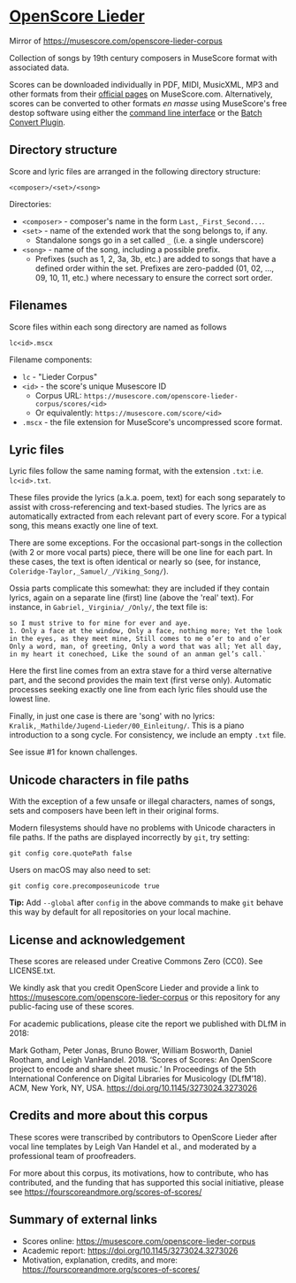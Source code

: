 [OpenScore Lieder]
==================

[OpenScore Lieder]: https://musescore.com/openscore-lieder-corpus

Mirror of https://musescore.com/openscore-lieder-corpus

Collection of songs by 19th century composers in MuseScore format with associated data.

Scores can be downloaded individually in PDF, MIDI, MusicXML, MP3 and other formats from
their [official pages][OpenScore Lieder] on MuseScore.com. Alternatively, scores can be
converted to other formats *en masse* using MuseScore's free destop software using either
the [command line interface][MuseScore Command Line] or the [Batch Convert Plugin].

[MuseScore]: https://musescore.org/
[Batch Convert Plugin]: https://musescore.org/en/project/batch-convert
[MuseScore Command Line]: https://musescore.org/en/handbook/3/command-line-options#EXAMPLES

## Directory structure

Score and lyric files are arranged in the following directory structure:

```
<composer>/<set>/<song>
```

Directories:

- `<composer>` - composer's name in the form `Last,_First_Second...`.
- `<set>` - name of the extended work that the song belongs to, if any.
    - Standalone songs go in a set called `_` (i.e. a single underscore)
- `<song>` - name of the song, including a possible prefix.
    - Prefixes (such as 1, 2, 3a, 3b, etc.) are added to songs that have a
      defined order within the set. Prefixes are zero-padded (01, 02, ...,
      09, 10, 11, etc.) where necessary to ensure the correct sort order.

## Filenames

Score files within each song directory are named as follows

```
lc<id>.mscx
```

Filename components:

- `lc` - "Lieder Corpus"
- `<id>` - the score's unique Musescore ID
    - Corpus URL: `https://musescore.com/openscore-lieder-corpus/scores/<id>`
    - Or equivalently: `https://musescore.com/score/<id>`
- `.mscx` - the file extension for MuseScore's uncompressed score format.

## Lyric files

Lyric files follow the same naming format, with the extension `.txt`: 
i.e. `lc<id>.txt`.

These files provide the lyrics (a.k.a. poem, text) for each song separately 
to assist with cross-referencing and text-based studies.
The lyrics are as automatically extracted from each relevant part of every score.
For a typical song, this means exactly one line of text.

There are some exceptions.
For the occasional part-songs in the collection (with 2 or more vocal parts) piece,
there will be one line for each part.
In these cases, the text is often identical or nearly so
(see, for instance, `Coleridge-Taylor,_Samuel/_/Viking_Song/`).

Ossia parts complicate this somewhat: they are included if they contain
lyrics, again on a separate line (first) line (above the 'real' text).
For instance, in `Gabriel,_Virginia/_/Only/`, the text file is:
```
so I must strive to for mine for ever and aye.
1. Only a face at the window, Only a face, nothing more; Yet the look in the eyes, as they meet mine, Still comes to me o’er to and o’er Only a word, man, of greeting, Only a word that was all; Yet all day, in my heart it conechoed, Like the sound of an anman gel’s call.`
```
Here the first line comes from an extra stave for a third verse alternative part, and the second provides the main text (first verse only).
Automatic processes seeking exactly one line from each lyric files should use the lowest line.

Finally, in just one case is there are 'song' with no lyrics:
`Kralik,_Mathilde/Jugend-Lieder/00_Einleitung/`.
This is a piano introduction to a song cycle.
For consistency, we include an empty `.txt` file.

See issue #1 for known challenges.

## Unicode characters in file paths

With the exception of a few unsafe or illegal characters, names of songs,
sets and composers have been left in their original forms.

Modern filesystems should have no problems with Unicode characters in
file paths. If the paths are displayed incorrectly by `git`, try setting:

```
git config core.quotePath false
```

Users on macOS may also need to set:

```
git config core.precomposeunicode true
```

__Tip:__ Add `--global` after `config` in the above commands to make `git`
behave this way by default for all repositories on your local machine.

## License and acknowledgement

These scores are released under Creative Commons Zero (CC0). See LICENSE.txt.

We kindly ask that you credit OpenScore Lieder and provide a link to
https://musescore.com/openscore-lieder-corpus or this repository for any public-facing use of these scores.

For academic publications, please cite the report we published with DLfM in 2018:

Mark Gotham, Peter Jonas, Bruno Bower, William Bosworth, Daniel Rootham, and Leigh VanHandel. 2018. ‘Scores of Scores: An OpenScore project to encode and share sheet music.’ In Proceedings of the 5th International Conference on Digital Libraries for Musicology (DLfM’18). ACM, New York, NY, USA. https://doi.org/10.1145/3273024.3273026

## Credits and more about this corpus

These scores were transcribed by contributors to OpenScore Lieder after vocal line templates by Leigh Van Handel et al., and moderated by a professional team of proofreaders.

For more about this corpus, its motivations, how to contribute, who has contributed, and the funding that has supported this social initiative, please see https://fourscoreandmore.org/scores-of-scores/

## Summary of external links

- Scores online: https://musescore.com/openscore-lieder-corpus
- Academic report: https://doi.org/10.1145/3273024.3273026
- Motivation, explanation, credits, and more: https://fourscoreandmore.org/scores-of-scores/

